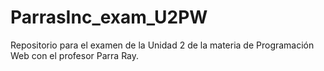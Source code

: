# ParrasInc_exam_U2PW
Repositorio para el examen de la Unidad 2 de la materia de Programación Web con el profesor Parra Ray.
